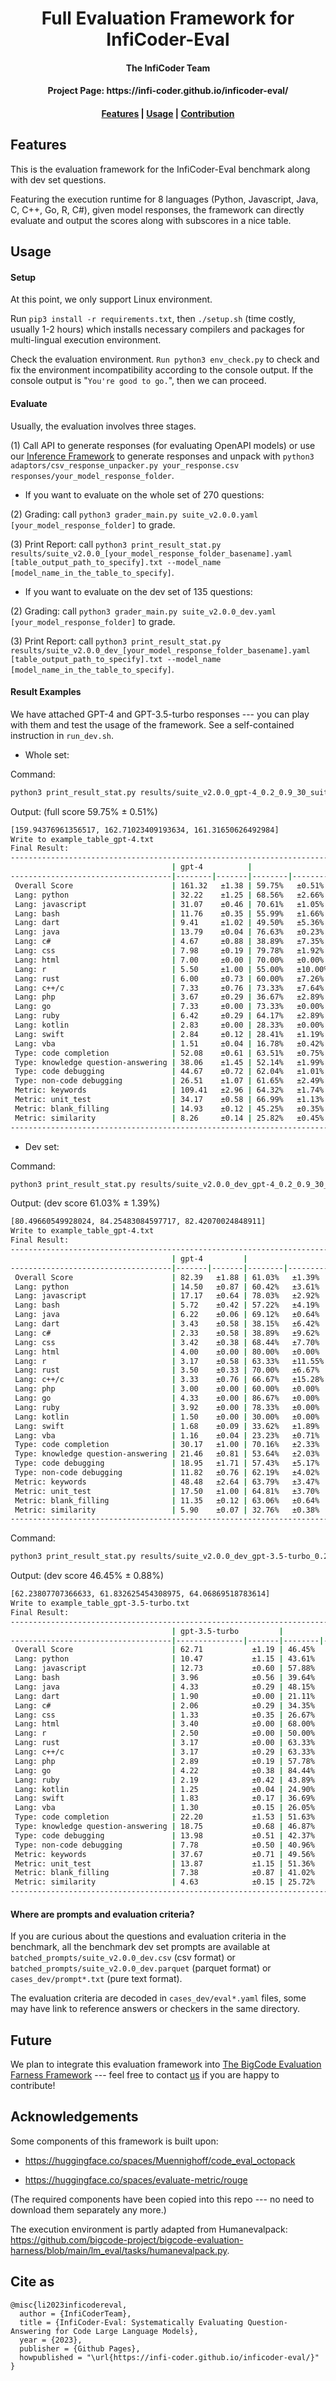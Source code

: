 <h1 align="center">Full Evaluation Framework for InfiCoder-Eval</h1>

<h4 align="center">The InfiCoder Team</h4>

<h4 align="center">Project Page: https://infi-coder.github.io/inficoder-eval/</h4>

<h4 align="center">
    <p>
        <a href="#features">Features</a> |
        <a href="#usage">Usage</a> |
        <a href="#future">Contribution</a>
    <p>
</h4>

## Features
This is the evaluation framework for the InfiCoder-Eval benchmark along with dev set questions.

Featuring the execution runtime for 8 languages (Python, Javascript, Java, C, C++, Go, R, C#), given model responses, the framework can directly evaluate and output the scores along with subscores in a nice table.

## Usage


#### Setup

At this point, we only support Linux environment.

Run `pip3 install -r requirements.txt`, then `./setup.sh` (time costly, usually 1-2 hours) which installs necessary compilers and packages for multi-lingual execution environment.

Check the evaluation environment.
`Run python3 env_check.py` to check and fix the environment incompatibility according to the console output. If the console output is "`You're good to go.`", then we can proceed.

#### Evaluate

Usually, the evaluation involves three stages.

(1) Call API to generate responses (for evaluating OpenAPI models) or use our [Inference Framework](https://github.com/infi-coder/ffqa-evaluation-harness) to generate responses and unpack with `python3 adaptors/csv_response_unpacker.py your_response.csv responses/your_model_response_folder`.

- If you want to evaluate on the whole set of 270 questions:

(2) Grading: call `python3 grader_main.py suite_v2.0.0.yaml [your_model_response_folder]` to grade.

(3) Print Report: call `python3 print_result_stat.py results/suite_v2.0.0_[your_model_response_folder_basename].yaml [table_output_path_to_specify].txt --model_name [model_name_in_the_table_to_specify]`.

- If you want to evaluate on the dev set of 135 questions:

(2) Grading: call `python3 grader_main.py suite_v2.0.0_dev.yaml [your_model_response_folder]` to grade.

(3) Print Report: call `python3 print_result_stat.py results/suite_v2.0.0_dev_[your_model_response_folder_basename].yaml [table_output_path_to_specify].txt --model_name [model_name_in_the_table_to_specify]`.


#### Result Examples

We have attached GPT-4 and GPT-3.5-turbo responses --- you can play with them and test the usage of the framework. See a self-contained instruction in `run_dev.sh`. 

- Whole set:

Command:
```bash
python3 print_result_stat.py results/suite_v2.0.0_gpt-4_0.2_0.9_30_suite_v2.0.0.yaml example_table_gpt-4.txt --model_name gpt-4
```

Output: (full score 59.75% ± 0.51%)
```bash
[159.94376961356517, 162.71023409193634, 161.31650626492984]
Write to example_table_gpt-4.txt
Final Result:
--------------------------------------------------------------------------------------------------
                                    | gpt-4          |                  | Full Score | Allocation 
------------------------------------|--------|-------|--------|---------|------------|------------
 Overall Score                      | 161.32   ±1.38 | 59.75%   ±0.51%  | 270.00     |            
 Lang: python                       | 32.22    ±1.25 | 68.56%   ±2.66%  | 47.00      | 17.41%     
 Lang: javascript                   | 31.07    ±0.46 | 70.61%   ±1.05%  | 44.00      | 16.30%     
 Lang: bash                         | 11.76    ±0.35 | 55.99%   ±1.66%  | 21.00      | 7.78%      
 Lang: dart                         | 9.41     ±1.02 | 49.50%   ±5.36%  | 19.00      | 7.04%      
 Lang: java                         | 13.79    ±0.04 | 76.63%   ±0.23%  | 18.00      | 6.67%      
 Lang: c#                           | 4.67     ±0.88 | 38.89%   ±7.35%  | 12.00      | 4.44%      
 Lang: css                          | 7.98     ±0.19 | 79.78%   ±1.92%  | 10.00      | 3.70%      
 Lang: html                         | 7.00     ±0.00 | 70.00%   ±0.00%  | 10.00      | 3.70%      
 Lang: r                            | 5.50     ±1.00 | 55.00%   ±10.00% | 10.00      | 3.70%      
 Lang: rust                         | 6.00     ±0.73 | 60.00%   ±7.26%  | 10.00      | 3.70%      
 Lang: c++/c                        | 7.33     ±0.76 | 73.33%   ±7.64%  | 10.00      | 3.70%      
 Lang: php                          | 3.67     ±0.29 | 36.67%   ±2.89%  | 10.00      | 3.70%      
 Lang: go                           | 7.33     ±0.00 | 73.33%   ±0.00%  | 10.00      | 3.70%      
 Lang: ruby                         | 6.42     ±0.29 | 64.17%   ±2.89%  | 10.00      | 3.70%      
 Lang: kotlin                       | 2.83     ±0.00 | 28.33%   ±0.00%  | 10.00      | 3.70%      
 Lang: swift                        | 2.84     ±0.12 | 28.41%   ±1.19%  | 10.00      | 3.70%      
 Lang: vba                          | 1.51     ±0.04 | 16.78%   ±0.42%  | 9.00       | 3.33%      
 Type: code completion              | 52.08    ±0.61 | 63.51%   ±0.75%  | 82.00      | 30.37%     
 Type: knowledge question-answering | 38.06    ±1.45 | 52.14%   ±1.99%  | 73.00      | 27.04%     
 Type: code debugging               | 44.67    ±0.72 | 62.04%   ±1.01%  | 72.00      | 26.67%     
 Type: non-code debugging           | 26.51    ±1.07 | 61.65%   ±2.49%  | 43.00      | 15.93%     
 Metric: keywords                   | 109.41   ±2.96 | 64.32%   ±1.74%  | 170.10     | 63.00%     
 Metric: unit_test                  | 34.17    ±0.58 | 66.99%   ±1.13%  | 51.00      | 18.89%     
 Metric: blank_filling              | 14.93    ±0.12 | 45.25%   ±0.35%  | 33.00      | 12.22%     
 Metric: similarity                 | 8.26     ±0.14 | 25.82%   ±0.45%  | 32.00      | 11.85%     
--------------------------------------------------------------------------------------------------
```

- Dev set:

Command:
```bash
python3 print_result_stat.py results/suite_v2.0.0_dev_gpt-4_0.2_0.9_30_suite_v2.0.0_dev.yaml example_table_gpt-4.txt --model_name gpt-4
```

Output: (dev score 61.03% ± 1.39%)
```bash
[80.49660549928024, 84.25483084597717, 82.42070024848911]
Write to example_table_gpt-4.txt
Final Result:
-------------------------------------------------------------------------------------------------
                                    | gpt-4         |                  | Full Score | Allocation 
------------------------------------|-------|-------|--------|---------|------------|------------
 Overall Score                      | 82.39   ±1.88 | 61.03%   ±1.39%  | 135.00     |            
 Lang: python                       | 14.50   ±0.87 | 60.42%   ±3.61%  | 24.00      | 17.78%     
 Lang: javascript                   | 17.17   ±0.64 | 78.03%   ±2.92%  | 22.00      | 16.30%     
 Lang: bash                         | 5.72    ±0.42 | 57.22%   ±4.19%  | 10.00      | 7.41%      
 Lang: java                         | 6.22    ±0.06 | 69.12%   ±0.64%  | 9.00       | 6.67%      
 Lang: dart                         | 3.43    ±0.58 | 38.15%   ±6.42%  | 9.00       | 6.67%      
 Lang: c#                           | 2.33    ±0.58 | 38.89%   ±9.62%  | 6.00       | 4.44%      
 Lang: css                          | 3.42    ±0.38 | 68.44%   ±7.70%  | 5.00       | 3.70%      
 Lang: html                         | 4.00    ±0.00 | 80.00%   ±0.00%  | 5.00       | 3.70%      
 Lang: r                            | 3.17    ±0.58 | 63.33%   ±11.55% | 5.00       | 3.70%      
 Lang: rust                         | 3.50    ±0.33 | 70.00%   ±6.67%  | 5.00       | 3.70%      
 Lang: c++/c                        | 3.33    ±0.76 | 66.67%   ±15.28% | 5.00       | 3.70%      
 Lang: php                          | 3.00    ±0.00 | 60.00%   ±0.00%  | 5.00       | 3.70%      
 Lang: go                           | 4.33    ±0.00 | 86.67%   ±0.00%  | 5.00       | 3.70%      
 Lang: ruby                         | 3.92    ±0.00 | 78.33%   ±0.00%  | 5.00       | 3.70%      
 Lang: kotlin                       | 1.50    ±0.00 | 30.00%   ±0.00%  | 5.00       | 3.70%      
 Lang: swift                        | 1.68    ±0.09 | 33.62%   ±1.89%  | 5.00       | 3.70%      
 Lang: vba                          | 1.16    ±0.04 | 23.23%   ±0.71%  | 5.00       | 3.70%      
 Type: code completion              | 30.17   ±1.00 | 70.16%   ±2.33%  | 43.00      | 31.85%     
 Type: knowledge question-answering | 21.46   ±0.81 | 53.64%   ±2.03%  | 40.00      | 29.63%     
 Type: code debugging               | 18.95   ±1.71 | 57.43%   ±5.17%  | 33.00      | 24.44%     
 Type: non-code debugging           | 11.82   ±0.76 | 62.19%   ±4.02%  | 19.00      | 14.07%     
 Metric: keywords                   | 48.48   ±2.64 | 63.79%   ±3.47%  | 76.00      | 56.30%     
 Metric: unit_test                  | 17.50   ±1.00 | 64.81%   ±3.70%  | 27.00      | 20.00%     
 Metric: blank_filling              | 11.35   ±0.12 | 63.06%   ±0.64%  | 18.00      | 13.33%     
 Metric: similarity                 | 5.90    ±0.07 | 32.76%   ±0.38%  | 18.00      | 13.33%     
-------------------------------------------------------------------------------------------------
```

Command:
```bash
python3 print_result_stat.py results/suite_v2.0.0_dev_gpt-3.5-turbo_0.2_0.9_30_suite_v2.0.0_dev.yaml example_table_gpt-3.5-turbo.txt --model_name gpt-3.5-turbo
```

Output: (dev score 46.45% ± 0.88%)

```bash
[62.23807707366633, 61.832625454308975, 64.06869518783614]
Write to example_table_gpt-3.5-turbo.txt
Final Result:
--------------------------------------------------------------------------------------------------------
                                    | gpt-3.5-turbo         |                 | Full Score | Allocation 
------------------------------------|---------------|-------|--------|--------|------------|------------
 Overall Score                      | 62.71           ±1.19 | 46.45%   ±0.88% | 135.00     |            
 Lang: python                       | 10.47           ±1.15 | 43.61%   ±4.81% | 24.00      | 17.78%     
 Lang: javascript                   | 12.73           ±0.60 | 57.88%   ±2.73% | 22.00      | 16.30%     
 Lang: bash                         | 3.96            ±0.56 | 39.64%   ±5.58% | 10.00      | 7.41%      
 Lang: java                         | 4.33            ±0.29 | 48.15%   ±3.21% | 9.00       | 6.67%      
 Lang: dart                         | 1.90            ±0.00 | 21.11%   ±0.00% | 9.00       | 6.67%      
 Lang: c#                           | 2.06            ±0.29 | 34.35%   ±4.81% | 6.00       | 4.44%      
 Lang: css                          | 1.33            ±0.35 | 26.67%   ±7.06% | 5.00       | 3.70%      
 Lang: html                         | 3.40            ±0.00 | 68.00%   ±0.00% | 5.00       | 3.70%      
 Lang: r                            | 2.50            ±0.00 | 50.00%   ±0.00% | 5.00       | 3.70%      
 Lang: rust                         | 3.17            ±0.00 | 63.33%   ±0.00% | 5.00       | 3.70%      
 Lang: c++/c                        | 3.17            ±0.29 | 63.33%   ±5.77% | 5.00       | 3.70%      
 Lang: php                          | 2.89            ±0.19 | 57.78%   ±3.85% | 5.00       | 3.70%      
 Lang: go                           | 4.22            ±0.38 | 84.44%   ±7.70% | 5.00       | 3.70%      
 Lang: ruby                         | 2.19            ±0.42 | 43.89%   ±8.39% | 5.00       | 3.70%      
 Lang: kotlin                       | 1.25            ±0.04 | 24.90%   ±0.81% | 5.00       | 3.70%      
 Lang: swift                        | 1.83            ±0.17 | 36.69%   ±3.42% | 5.00       | 3.70%      
 Lang: vba                          | 1.30            ±0.15 | 26.05%   ±2.94% | 5.00       | 3.70%      
 Type: code completion              | 22.20           ±1.53 | 51.63%   ±3.55% | 43.00      | 31.85%     
 Type: knowledge question-answering | 18.75           ±0.68 | 46.87%   ±1.70% | 40.00      | 29.63%     
 Type: code debugging               | 13.98           ±0.51 | 42.37%   ±1.54% | 33.00      | 24.44%     
 Type: non-code debugging           | 7.78            ±0.50 | 40.96%   ±2.63% | 19.00      | 14.07%     
 Metric: keywords                   | 37.67           ±0.71 | 49.56%   ±0.93% | 76.00      | 56.30%     
 Metric: unit_test                  | 13.87           ±1.15 | 51.36%   ±4.28% | 27.00      | 20.00%     
 Metric: blank_filling              | 7.38            ±0.87 | 41.02%   ±4.81% | 18.00      | 13.33%     
 Metric: similarity                 | 4.63            ±0.15 | 25.72%   ±0.82% | 18.00      | 13.33%     
--------------------------------------------------------------------------------------------------------
```

#### Where are prompts and evaluation criteria?

If you are curious about the questions and evaluation criteria in the benchmark,
all the benchmark dev set prompts are available at `batched_prompts/suite_v2.0.0_dev.csv` (csv format) or `batched_prompts/suite_v2.0.0_dev.parquet` (parquet format) or `cases_dev/prompt*.txt` (pure text format).

The evaluation criteria are decoded in `cases_dev/eval*.yaml` files, some may have link to reference answers or checkers in the same directory.

## Future

We plan to integrate this evaluation framework into [The BigCode Evaluation Farness Framework](https://github.com/bigcode-project/bigcode-evaluation-harness) --- feel free to contact [us](mailto:linyi2@illinois.edu) if you are happy to contribute!

## Acknowledgements

Some components of this framework is built upon:

- https://huggingface.co/spaces/Muennighoff/code_eval_octopack

- https://huggingface.co/spaces/evaluate-metric/rouge

(The required components have been copied into this repo --- no need to download them separately any more.)

The execution environment is partly adapted from Humanevalpack: https://github.com/bigcode-project/bigcode-evaluation-harness/blob/main/lm_eval/tasks/humanevalpack.py.

## Cite as

```
@misc{li2023inficodereval,
  author = {InfiCoderTeam},
  title = {InfiCoder-Eval: Systematically Evaluating Question-Answering for Code Large Language Models},
  year = {2023},
  publisher = {Github Pages},
  howpublished = "\url{https://infi-coder.github.io/inficoder-eval/}"
}
```